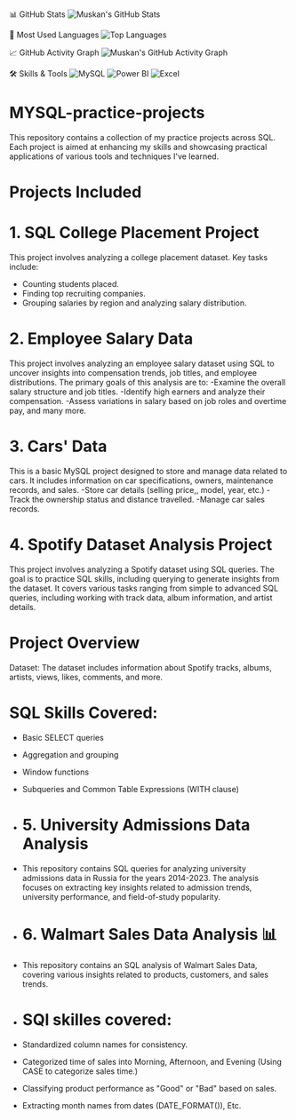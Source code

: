 📊 GitHub Stats
![Muskan's GitHub Stats](https://github-readme-stats.vercel.app/api?username=Muskan-Chauhan2002&show_icons=true&theme=radical)

🎯 Most Used Languages
![Top Languages](https://github-readme-stats.vercel.app/api/top-langs/?username=Muskan-Chauhan2002&layout=compact&theme=tokyonight)

📈 GitHub Activity Graph
![Muskan's GitHub Activity Graph](https://github-readme-activity-graph.vercel.app/graph?username=Muskan-Chauhan2002&theme=react-dark)

🛠 Skills & Tools
![MySQL](https://img.shields.io/badge/MySQL-4479A1?style=for-the-badge&logo=mysql&logoColor=white)
![Power BI](https://img.shields.io/badge/PowerBI-F2C811?style=for-the-badge&logo=powerbi&logoColor=black)
![Excel](https://img.shields.io/badge/Excel-217346?style=for-the-badge&logo=microsoft-excel&logoColor=white)



# MYSQL-practice-projects
This repository contains a collection of my practice projects across SQL. Each project is aimed at enhancing my skills and showcasing practical applications of various tools and techniques I've learned.

# Projects Included
# 1. SQL College Placement Project
This project involves analyzing a college placement dataset. Key tasks include:
- Counting students placed.
- Finding top recruiting companies.
- Grouping salaries by region and analyzing salary distribution.

# 2. Employee Salary Data
This project involves analyzing an employee salary dataset using SQL to uncover insights into compensation trends, job titles, and employee distributions. The primary goals of this analysis are to:
-Examine the overall salary structure and job titles.
-Identify high earners and analyze their compensation.
-Assess variations in salary based on job roles and overtime pay, and many more.

# 3. Cars' Data
This is a basic MySQL project designed to store and manage data related to cars. It includes information on car specifications, owners, maintenance records, and sales.
-Store car details (selling price,, model, year, etc.)
-Track the ownership status and distance travelled.
-Manage car sales records.

# 4. Spotify Dataset Analysis Project
This project involves analyzing a Spotify dataset using SQL queries. The goal is to practice SQL skills, including querying to generate insights from the dataset. It covers various tasks ranging from simple to advanced SQL queries, including working with track data, album information, and artist details.
# Project Overview
Dataset: The dataset includes information about Spotify tracks, albums, artists, views, likes, comments, and more.
# SQL Skills Covered:
- Basic SELECT queries
- Aggregation and grouping
- Window functions
- Subqueries and Common Table Expressions (WITH clause)

- # 5. University Admissions Data Analysis
- This repository contains SQL queries for analyzing university admissions data in Russia for the years 2014-2023. The analysis focuses 
  on extracting key insights related to admission trends, university performance, and field-of-study popularity.
  
- # 6. Walmart Sales Data Analysis 📊
- This repository contains an SQL analysis of Walmart Sales Data, covering various insights related to products, customers, and sales trends.
- # SQl skilles covered:
- Standardized column names for consistency.
- Categorized time of sales into Morning, Afternoon, and Evening (Using CASE to categorize sales time.)
- Classifying product performance as "Good" or "Bad" based on sales.
- Extracting month names from dates (DATE_FORMAT()), Etc.


